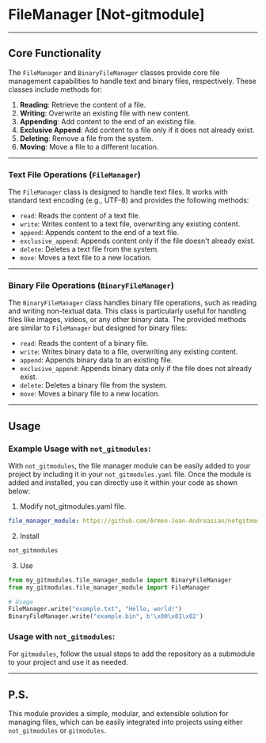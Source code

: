 # FileManager [Not-gitmodule]

---
## Core Functionality

The `FileManager` and `BinaryFileManager` classes provide core file management capabilities to handle text and binary files, respectively. These classes include methods for:

1. **Reading**: Retrieve the content of a file.
2. **Writing**: Overwrite an existing file with new content.
3. **Appending**: Add content to the end of an existing file.
4. **Exclusive Append**: Add content to a file only if it does not already exist.
5. **Deleting**: Remove a file from the system.
6. **Moving**: Move a file to a different location.

---
### Text File Operations (`FileManager`)
The `FileManager` class is designed to handle text files. It works with standard text encoding (e.g., UTF-8) and provides the following methods:
- `read`: Reads the content of a text file.
- `write`: Writes content to a text file, overwriting any existing content.
- `append`: Appends content to the end of a text file.
- `exclusive_append`: Appends content only if the file doesn't already exist.
- `delete`: Deletes a text file from the system.
- `move`: Moves a text file to a new location.

---
### Binary File Operations (`BinaryFileManager`)
The `BinaryFileManager` class handles binary file operations, such as reading and writing non-textual data. This class is particularly useful for handling files like images, videos, or any other binary data. The provided methods are similar to `FileManager` but designed for binary files:
- `read`: Reads the content of a binary file.
- `write`: Writes binary data to a file, overwriting any existing content.
- `append`: Appends binary data to an existing file.
- `exclusive_append`: Appends binary data only if the file does not already exist.
- `delete`: Deletes a binary file from the system.
- `move`: Moves a binary file to a new location.

---

## Usage
### Example Usage with `not_gitmodules`:

With `not_gitmodules`, the file manager module can be easily added to your project by including it in your `not_gitmodules.yaml` file. Once the module is added and installed, you can directly use it within your code as shown below:

1. Modify not_gitmodules.yaml file.

```yaml
file_manager_module: https://github.com/Armen-Jean-Andreasian/notgitmodules-file-manager
```

2. Install
```bash
not_gitmodules
```

3. Use
```python
from my_gitmodules.file_manager_module import BinaryFileManager
from my_gitmodules.file_manager_module import FileManager

# Usage
FileManager.write("example.txt", "Hello, world!")
BinaryFileManager.write("example.bin", b'\x00\x01\x02')
```

### Usage with `not_gitmodules`:
For `gitmodules`, follow the usual steps to add the repository as a submodule to your project and use it as needed.

---

## P.S.

This module provides a simple, modular, and extensible solution for managing files, which can be easily integrated into projects using either `not_gitmodules` or `gitmodules`.